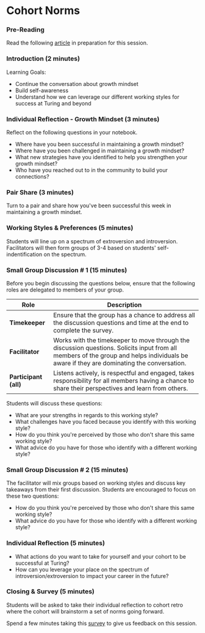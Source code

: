 # Cohort Norms

### Pre-Reading

Read the following [article](https://www.fastcompany.com/3016031/leadership-now/are-you-an-introvert-or-an-extrovert-and-what-it-means-for-your-career) in preparation for this session.

### Introduction (2 minutes)

Learning Goals:

* Continue the conversation about growth mindset
* Build self-awareness 
* Understand how we can leverage our different working styles for success at Turing and beyond

### Individual Reflection - Growth Mindset (3 minutes)

Reflect on the following questions in your notebook.

* Where have you been successful in maintaining a growth mindset?
* Where have you been challenged in maintaining a growth mindset?
* What new strategies have you identified to help you strengthen your growth mindset?
* Who have you reached out to in the community to build your connections?

### Pair Share (3 minutes)

Turn to a pair and share how you've been successful this week in maintaining a growth mindset.

### Working Styles & Preferences (5 minutes)

Students will line up on a spectrum of extroversion and introversion. Facilitators will then form groups of 3-4 based on students' self-indentification on the spectrum.

### Small Group Discussion # 1 (15 minutes)

Before you begin discussing the questions below, ensure that the following roles are delegated to members of your group.

| Role | Description |
|--------|-----------|
| **Timekeeper** | Ensure that the group has a chance to address all the discussion questions and time at the end to complete the survey.|
| **Facilitator** | Works with the timekeeper to move through the discussion questions. Solicits input from all members of the group and helps individuals be aware if they are dominating the conversation.|
| **Participant (all)** | Listens actively, is respectful and engaged, takes responsibility for all members having a chance to share their perspectives and learn from others. |

Students will discuss these questions:

* What are your strengths in regards to this working style?
* What challenges have you faced because you identify with this working style?
* How do you think you're perceived by those who don't share this same working style?
* What advice do you have for those who identify with a different working style?

### Small Group Discussion # 2 (15 minutes)

The facilitator will mix groups based on working styles and discuss key takeaways from their first discussion. Students are encouraged to focus on these two questions:

* How do you think you're perceived by those who don't share this same working style?
* What advice do you have for those who identify with a different working style?

### Individual Reflection (5 minutes)

* What actions do you want to take for yourself and your cohort to be successful at Turing?
* How can you leverage your place on the spectrum of introversion/extroversion to impact your career in the future?

### Closing & Survey (5 minutes)

Students will be asked to take their individual reflection to cohort retro where the cohort will brainstorm a set of norms going forward. 

Spend a few minutes taking this [survey](https://goo.gl/forms/6VR0hjGNijnpSCzC3) to give us feedback on this session.
